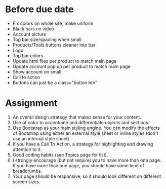 # Before due date

- Fix colors on whole site, make uniform
- Black bars on video
- Account picture
- Top bar size/spacing when small
- Products/Tools buttons cleaner into bar
- Logo
- Top bar colors
- Update html files per product to match main page
- Update account pop up per product to match main page
- Show account on small
- Call to action
- Buttons can just be a class="button btn"

# Assignment
1) An overall design strategy that makes sense for your content.
2) Use of color to accentuate and differentiate objects and sections.
3) Use Bootstrap as your main styling engine. You can modify the effects of Bootstrap using either an external style sheet or inline styles (don't use an internal style sheet).
4) If you have a Call To Action, a strategy for highlighting and drawing attention to it.
5) Good coding habits (see Topics page for list).
6) I strongly encourage (but not require) you to have more than one page. If you have more than one page, you should have some kind of breadcrumbs.
7) Your page should be responsive, so it should look different on different screen sizes.